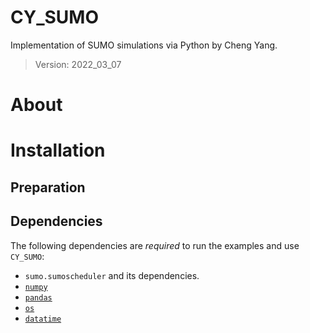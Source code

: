 # CY_SUMO
 Implementation of SUMO simulations via Python by Cheng Yang. 
 
 > Version: 2022_03_07

# About 

# Installation
## Preparation
## Dependencies
The following dependencies are *required* to run the examples and use `CY_SUMO`:
- `sumo.sumoscheduler` and its dependencies.  
- [`numpy`](https://numpy.org/doc/stable/user/index.html)
- [`pandas`](https://pandas.pydata.org/)
- [`os`](https://docs.python.org/3/library/os.html)
- [`datatime`](https://docs.python.org/3/library/datetime.html) 
